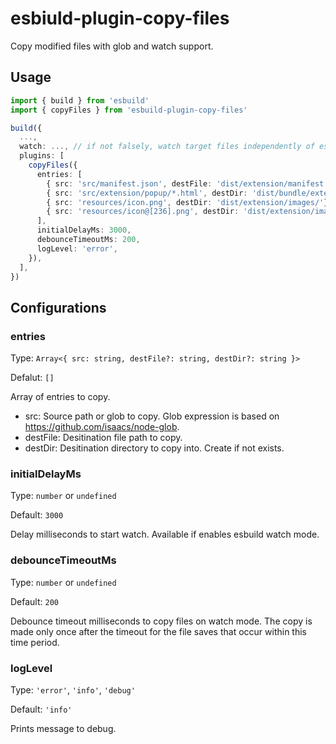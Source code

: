 # esbiuld-plugin-copy-files
Copy modified files with glob and watch support.

## Usage
```typescript
import { build } from 'esbuild'
import { copyFiles } from 'esbuild-plugin-copy-files'

build({
  ...,
  watch: ..., // if not falsely, watch target files independently of esbuild itself.
  plugins: [
    copyFiles({
      entries: [
        { src: 'src/manifest.json', destFile: 'dist/extension/manifest.json' },
        { src: 'src/extension/popup/*.html', destDir: 'dist/bundle/extension/popup/' },
        { src: 'resources/icon.png', destDir: 'dist/extension/images/'} ,
        { src: 'resources/icon@[236].png', destDir: 'dist/extension/images/'} ,
      ],
      initialDelayMs: 3000,
      debounceTimeoutMs: 200,
      logLevel: 'error',
    }),
  ],
})
```

## Configurations

### entries

Type: `Array<{ src: string, destFile?: string, destDir?: string }>`

Defalut: `[]`

Array of entries to copy.

- src: Source path or glob to copy. Glob expression is based on https://github.com/isaacs/node-glob.
- destFile: Desitination file path to copy.
- destDir: Desitination directory to copy into. Create if not exists.

### initialDelayMs

Type: `number` or `undefined`

Default: `3000`

Delay milliseconds to start watch. Available if enables esbuild watch mode.

### debounceTimeoutMs

Type: `number` or `undefined`

Default: `200`

Debounce timeout milliseconds to copy files on watch mode. The copy is made only once after the timeout for the file saves that occur within this time period.

### logLevel

Type: `'error'`, `'info'`, `'debug'`

Default: `'info'`

Prints message to debug.
